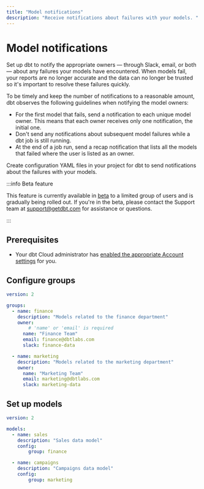 ```yaml
---
title: "Model notifications"
description: "Receive notifications about failures with your models. "
---
```


# Model notifications <Lifecycle status="beta" />

Set up dbt to notify the appropriate owners &mdash; through Slack, email, or both &mdash; about any failures your models have encountered. When models fail, your reports are no longer accurate and the data can no longer be trusted so it's important to resolve these failures quickly.

To be timely and keep the number of notifications to a reasonable amount, dbt observes the following guidelines when notifying the model owners:  

- For the first model that fails, send a notification to each unique model owner. This means that each owner receives only one notification, the initial one.
- Don't send any notifications about subsequent model failures while a dbt job is still running.
- At the end of a job run, send a recap notification that lists all the models that failed where the user is listed as an owner.

Create configuration YAML files in your project for dbt to send notifications about the failures with your models.

:::info Beta feature

This feature is currently available in [beta](/docs/dbt-versions/product-lifecycles#dbt-cloud) to a limited group of users and is gradually being rolled out. If you're in the beta, please contact the Support team at support@getdbt.com for assistance or questions.

:::

## Prerequisites
- Your dbt Cloud administrator has [enabled the appropriate Account settings](/docs/cloud/account-settings) for you.


## Configure groups

```yml
version: 2

groups:
  - name: finance
    description: "Models related to the finance department"
    owner:
	    # 'name' or 'email' is required
      name: "Finance Team"
      email: finance@dbtlabs.com
      slack: finance-data

  - name: marketing
    description: "Models related to the marketing department"
    owner:
      name: "Marketing Team"
      email: marketing@dbtlabs.com
      slack: marketing-data
```

## Set up models

```yml
version: 2

models:
  - name: sales
    description: "Sales data model"
    config:
	    group: finance

  - name: campaigns
    description: "Campaigns data model"
    config:
	    group: marketing

```